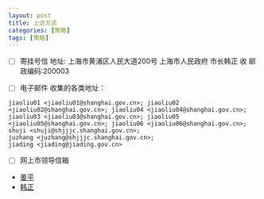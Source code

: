 ```yaml
---
layout: post
title: 上访方式
categories: [策略]
tags: [策略]
---
```


 - [ ]  寄挂号信
地址: 上海市黄浦区人民大道200号 上海市人民政府 市长韩正 收  邮政编码:200003

 - [ ] 电子邮件
收集的各类地址：
```
jiaoliu01 <jiaoliu01@shanghai.gov.cn>; jiaoliu02 <jiaoliu02@shanghai.gov.cn>; jiaoliu04 <jiaoliu04@shanghai.gov.cn>; jiaoliu03 <jiaoliu03@shanghai.gov.cn>; jiaoliu05 <jiaoliu05@shanghai.gov.cn>; jiaoliu06 <jiaoliu06@shanghai.gov.cn>; 
shuji <shuji@shjjjc.shanghai.gov.cn>; 
juzhang <juzhang@shjjjc.shanghai.gov.cn>; 
jiading <jiading@jiading.gov.cn> 
```

 - [ ] 网上市领导信箱
 * [姜平](http://www.shanghai.gov.cn/shanghai/node2314/szzcnew/node12326/u8ai26441.html)
 * [韩正](http://wsxf.sh.gov.cn/swldxxnew/resume_HZ.aspx)


